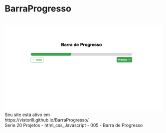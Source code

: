 # BarraProgresso<br>
<br>
<img src="https://raw.githubusercontent.com/Vistorill/BarraProgresso/main/Sem%20Ti%CC%81tulo.png">
<br>
Seu site está ativo em<br>
https://vistorill.github.io/BarraProgresso/
<br>
Serie 20 Projetos - html_css_Javascript - 005 - Barra de Progresso

